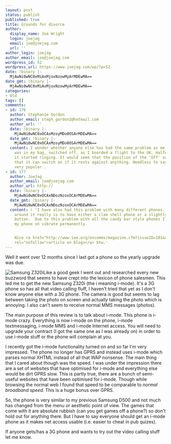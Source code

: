 ```yaml
---
layout: post
status: publish
published: true
title: Grounds for divorce
author:
  display_name: Joe Wright
  login: joejag
  email: joe@joejag.com
  url: ''
author_login: joejag
author_email: joe@joejag.com
wordpress_id: 52
wordpress_url: https://www.joejag.com/wp/?p=52
date: !binary |-
  MjAwNi0wNC0xMiAxMjoxNzowMyArMDEwMA==
date_gmt: !binary |-
  MjAwNi0wNC0xMiAxMjoxNzowMyArMDEwMA==
categories:
- Old
tags: []
comments:
- id: 176
  author: Stephanie Gordon
  author_email: steph_gordon2@hotmail.com
  author_url: ''
  date: !binary |-
    MjAwNi0wNC0xOCAxMzoyMDo0OSArMDEwMA==
  date_gmt: !binary |-
    MjAwNi0wNC0xOCAxMzoyMDo0OSArMDEwMA==
  content: I wonder whether anyone else has had the same problem as me - the phone
    was in my bag, switched off, as I boarded a flight to the UK. Halfway through
    it started ringing. It would seem that the position of the 'Off' switch means
    that it can switch on if it rests against anything. Needless to say, I wasn't
    very popular..
- id: 177
  author: JoeJag
  author_email: joe@joejag.com
  author_url: http://
  date: !binary |-
    MjAwNi0wNC0xOCAxNDozNzoxOCArMDEwMA==
  date_gmt: !binary |-
    MjAwNi0wNC0xOCAxNDozNzoxOCArMDEwMA==
  content: ! 'I have also had this problem with many different phones.  The only way
    around it really is to have either a clam shell phone or a slightly lowered power
    button.  Due to this problem with all the candy bar style phones I end up having
    my phone on vibrate permanently.


    Nice <a href="http://www.iee.org/oncomms/magazine.cfm?issueID=101&amp;articleID=D484089C-AE02-D0FF-8CBE3891DF658441"
    rel="nofollow">article on blogs</a> btw.'
---
```

<p>Well it went over 12 months since I last got a phone so the yearly upgrade was due.</p>
<p><img style="float:left;" alt="Samsung Z320i" src="/i/samsungz320i.gif"/>Like a good geek I went out and researched every new buzzword that seems to have crept into the lexicon of phone salesmen.  This led me to get the new Samsung Z320i (the i meaning i-mode).  It's a 3G phone so has all that video calling fluff, I haven't tried that yet as I don't know anyone else with a 3G phone.  The camera is good but seems to lag between taking the photo on screen and actually taking the photo which is annoying.  I also can't seem to receive normal MMS messages (photos).</p>
<p>The main purpose of this review is to talk about i-mode.  This phone is i-mode crazy.  Everything is now i-mode on the phone, i-mode textmessaging, i-mode MMS and i-mode Internet access.  You will need to upgrade your contract (I got the same one as I was already on) in order to use i-mode stuff or the phone will complain at you.  </p>
<p>I recently got the i-mode functionality turned on and so far I'm very impressed.  The phone no longer has GPRS and instead uses i-mode which parses normal XHTML instead of all that WAP nonsense.  The main thing that I cared about though was the speed.  I was under the impression there are a set of websites that have optimised for i-mode and everything else would be dirt GPRS slow.  This is partly true, there are a bunch of semi-useful websites that have been optimised for i-mode.  Though while browsing the normal web I found that speed to be comparable to <i>normal broadband speed</i>.  This is a huge bonus over GPRS.</p>
<p>So, the phone is very similar to my previous Samsung D500 and not much has changed from the menu or aesthetic point of view.  The games that come with it are absolute rubbish (can you get games off a phone?) so don't hold out for anything there.  But I have to say everyone should get an i-mode phone as it makes net access usable (i.e. easier to cheat in pub quizes).</p>
<p>If anyone gets/has a 3G phone and wants to try out the video calling stuff let me know.</p>
